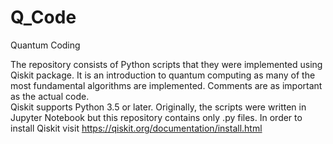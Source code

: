 # Q_Code
Quantum Coding

The repository consists of Python scripts that they were implemented using Qiskit package.
It is an introduction to quantum computing as many of the most fundamental algorithms are implemented. 
Comments are as important as the actual code.  
Qiskit supports Python 3.5 or later.
Originally, the scripts were written in Jupyter Notebook but this repository contains only .py files.
In order to install Qiskit visit https://qiskit.org/documentation/install.html
